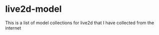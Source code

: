 # live2d-model
This is a list of model collections for live2d that I have collected from the internet


